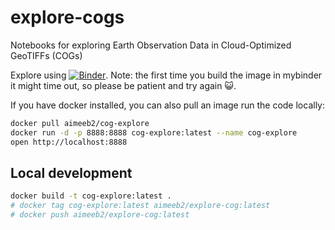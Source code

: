 # explore-cogs

Notebooks for exploring Earth Observation Data in Cloud-Optimized GeoTIFFs (COGs)

Explore using [![Binder](https://mybinder.org/badge_logo.svg)](https://mybinder.org/v2/gh/abarciauskas-bgse/explore-cogs/master). Note: the first time you build the image in mybinder it might time out, so please be patient and try again 😺.

If you have docker installed, you can also pull an image run the code locally:

```bash
docker pull aimeeb2/cog-explore
docker run -d -p 8888:8888 cog-explore:latest --name cog-explore
open http://localhost:8888
```

## Local development

```bash
docker build -t cog-explore:latest .
# docker tag cog-explore:latest aimeeb2/explore-cog:latest
# docker push aimeeb2/explore-cog:latest
```
